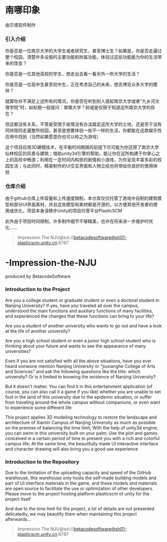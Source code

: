 # 南哪印象

由贝塔软件制作

### 引入介绍

你是否是一位南京大学的大学生或者研究生，甚至博士生？如果是，你是否走遍过整个校园，清楚许多设施的主要功能和附属功能，体验过这些功能能为你的生活带来的改变？

你是否是一位其他高校的学生，想走出去看一看另外一所大学的生活？

你是否是一位高中生甚至初中生，正在考虑自己的未来，想去博览众多大学的模样？

就算你并不满足上述所有的情况，你是否在听到别人提起南京大学或者“九乡河文理学院”时，如标题一般提问：南哪大学？抑或是仅限于知道这所南京大学的存在？

但这都没有关系，不管是受限于疫情没有办法踏足这所大学的土地，还是苦于没有同伴陪同走遍整所校园，甚至是想要体验一些不一样的生活，你都能在这款娱乐性应用中找到（当然如果愿意你也可以称之为游戏）

这个项目应用3D建模技术，在平衡时间期限的前提下尽可能为你还原了南京大学仙林校区的风景与建筑；借助unity3d引擎的帮助，能让你在这所构建于你掌心之上的高校中畅游；利用在一定时间内构思的剧情和小游戏，为你呈现丰富多彩的校园生活；与此同时，精美制作的UI交互界面和人物立绘也将带给你良好的使用体验

### 仓库介绍

由于github仓库上传容量和上传速度限制，本仓库仅仅托管了游戏中自制的建筑模型和部分UI界面素材，并且这些模型和素材都是开源的，以方便其他开发者的使用或优化，项目本身请移步Unity的项目托管平台PlasticSCM

此外由于项目时间限制，许多制作细节不够精美，也许在将来进一步维护时优化……

> Impression The NJU@ssl://betacodesoftware@sh01-plasticscm.unity.cn:8787





# -Impression-the-NJU

produced by BetacodeSoftware

### Introduction to the Project

Are you a college student or graduate student or even a doctoral student in Nanjing University? If yes, have you traveled all over the campus, understood the main functions and auxiliary functions of many facilities, and experienced the changes that these functions can bring to your life?

Are you a student of another university who wants to go out and have a look at the life of another university?

Are you a high school student or even a junior high school student who is thinking about your future and wants to see the appearance of many universities?

Even if you are not satisfied with all the above situations, have you ever heard someone mention Nanjing University or "jiuxianghe College of Arts and Sciences" and ask the following questions like the title: which university? Or is it limited to knowing the existence of Nanjing University?

But it doesn't matter. You can find it in this entertainment application (of course, you can also call it a game if you like) whether you are unable to set foot in the land of this university due to the epidemic situation, or suffer from traveling around the whole campus without companions, or even want to experience some different life

This project applies 3D modeling technology to restore the landscape and architecture of Xianlin Campus of Nanjing University as much as possible on the premise of balancing the time limit; With the help of unity3d engine, you can swim in this university built on your palm; Use the plot and games conceived in a certain period of time to present you with a rich and colorful campus life; At the same time, the beautifully made UI interactive interface and character drawing will also bring you a good use experience

### Introduction to the Repository

Due to the limitation of the uploading capacity and speed of the GitHub warehouse, this warehouse only hosts the self-made building models and  part of UI interface materials in the game, and these models and materials are open source to facilitate the use or optimization of other developers. Please move to the project hosting platform plasticscm of unity for the project itself

And due to the time limit for the project, a lot of details are not presented delicatedly, we may beautify them when maintaining this project afterwards...

> Impression The NJU@ssl://betacodesoftware@sh01-plasticscm.unity.cn:8787